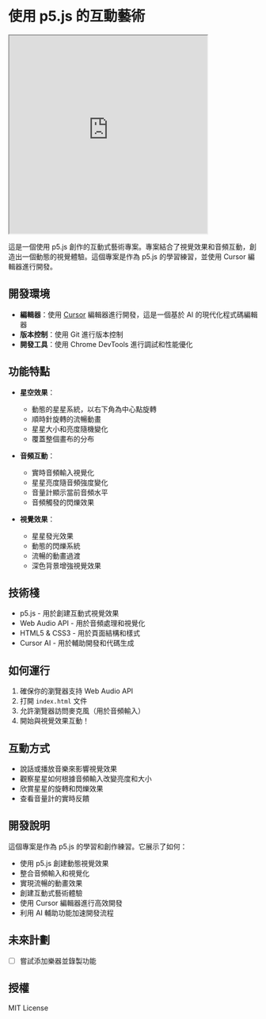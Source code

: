 # 使用 p5.js 的互動藝術


<iframe src="https://openprocessing.org/sketch/2676906/embed/" width="400" height="400"></iframe>

這是一個使用 p5.js 創作的互動式藝術專案。專案結合了視覺效果和音頻互動，創造出一個動態的視覺體驗。這個專案是作為 p5.js 的學習練習，並使用 Cursor 編輯器進行開發。

## 開發環境

- **編輯器**：使用 [Cursor](https://cursor.sh/) 編輯器進行開發，這是一個基於 AI 的現代化程式碼編輯器
- **版本控制**：使用 Git 進行版本控制
- **開發工具**：使用 Chrome DevTools 進行調試和性能優化

## 功能特點

- **星空效果**：
  - 動態的星星系統，以右下角為中心點旋轉
  - 順時針旋轉的流暢動畫
  - 星星大小和亮度隨機變化
  - 覆蓋整個畫布的分布

- **音頻互動**：
  - 實時音頻輸入視覺化
  - 星星亮度隨音頻強度變化
  - 音量計顯示當前音頻水平
  - 音頻觸發的閃爍效果

- **視覺效果**：
  - 星星發光效果
  - 動態的閃爍系統
  - 流暢的動畫過渡
  - 深色背景增強視覺效果

## 技術棧

- p5.js - 用於創建互動式視覺效果
- Web Audio API - 用於音頻處理和視覺化
- HTML5 & CSS3 - 用於頁面結構和樣式
- Cursor AI - 用於輔助開發和代碼生成

## 如何運行

1. 確保你的瀏覽器支持 Web Audio API
2. 打開 `index.html` 文件
3. 允許瀏覽器訪問麥克風（用於音頻輸入）
4. 開始與視覺效果互動！

## 互動方式

- 說話或播放音樂來影響視覺效果
- 觀察星星如何根據音頻輸入改變亮度和大小
- 欣賞星星的旋轉和閃爍效果
- 查看音量計的實時反饋

## 開發說明

這個專案是作為 p5.js 的學習和創作練習。它展示了如何：
- 使用 p5.js 創建動態視覺效果
- 整合音頻輸入和視覺化
- 實現流暢的動畫效果
- 創建互動式藝術體驗
- 使用 Cursor 編輯器進行高效開發
- 利用 AI 輔助功能加速開發流程

## 未來計劃

- [ ] 嘗試添加樂器並錄製功能

## 授權

MIT License 